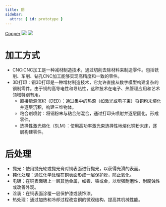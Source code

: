 ```yaml
---
title: 铜
sidebar:
  attrs: { id: prototype }
---
```

[Copper](https://waykenrm.com/blogs/differences-between-brass-bronze-and-copper/#/)
![](https://nexmaker-profabx.oss-cn-hangzhou.aliyuncs.com/img/applications-of-brass-bronze-and-copper-optimized.jpg)
![](https://nexmaker-profabx.oss-cn-hangzhou.aliyuncs.com/img/WX20240602-230239.png)
# 加工方式
* CNC:CNC加工是一种减材制造技术，通过切削去除材料来制造零件。包括铣削、车削、钻孔CNC加工能够实现高精度和一致的零件。
* 3D打印：铜3D打印是一种增材制造技术，它允许直接从数字模型构建复杂的铜制零件。由于铜的高导电性和导热性，这种技术在电子、热管理应用和艺术领域特别有用。
    * 直接能源沉积（DED）：通过集中的热源（如激光或电子束）将铜粉末熔化并逐层沉积，构建三维物体。
    * 粘合剂喷射：将铜粉末与粘合剂混合，通过打印头喷射并逐层固化，形成零件。
    * 选择性激光熔化（SLM）：使用高功率激光束选择性地熔化铜粉末床，逐层构建零件。
# 后处理
* 抛光：使用抛光轮或抛光膏对铜表面进行抛光，以获得光滑的表面。
* 钝化处理：通过化学处理在铜表面形成一层保护膜，防止氧化。
* 电镀：在铜表面镀上一层其他金属，如镍、铬或金，以增强耐磨性、耐腐蚀性或改善外观。
* 涂装：在铜表面涂覆一层保护漆或装饰漆。
* 热处理：通过加热和冷却过程改变铜的微观结构，提高其机械性能。
